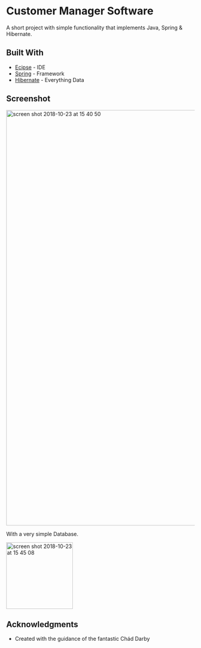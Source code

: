 # Customer Manager Software

A short project with simple functionality that implements Java, Spring & Hibernate.

## Built With

* [Ecipse](https://www.eclipse.org/) - IDE
* [Spring](https://spring.io/) - Framework
* [Hibernate](http://hibernate.org/) - Everything Data

## Screenshot

<img width="1111" alt="screen shot 2018-10-23 at 15 40 50" src="https://user-images.githubusercontent.com/6439751/47368762-1e0a3480-d6da-11e8-8a0a-b2bba2a0dee0.png">

With a very simple Database.

<img width="178" alt="screen shot 2018-10-23 at 15 45 08" src="https://user-images.githubusercontent.com/6439751/47369016-ac7eb600-d6da-11e8-84a3-4fc4a732a291.png">

## Acknowledgments

* Created with the guidance of the fantastic Chád Darby

